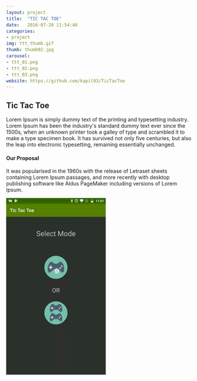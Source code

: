 ```yaml
---
layout: project
title:  "TIC TAC TOE"
date:   2016-07-20 11:54:46
categories:
- project
img: ttt_thumb.gif
thumb: thumb02.jpg
carousel:
- ttt_01.png
- ttt_02.png
- ttt_03.png
website: https://github.com/kapil93/TicTacToe
---
```

## Tic Tac Toe
Lorem Ipsum is simply dummy text of the printing and typesetting industry. Lorem Ipsum has been the industry's standard dummy text ever since the 1500s, when an unknown printer took a galley of type and scrambled it to make a type specimen book. It has survived not only five centuries, but also the leap into electronic typesetting, remaining essentially unchanged.

#### Our Proposal
It was popularised in the 1960s with the release of Letraset sheets containing Lorem Ipsum passages, and more recently with desktop publishing software like Aldus PageMaker including versions of Lorem Ipsum.

![Animation](/assets/img/project/ttt.gif)